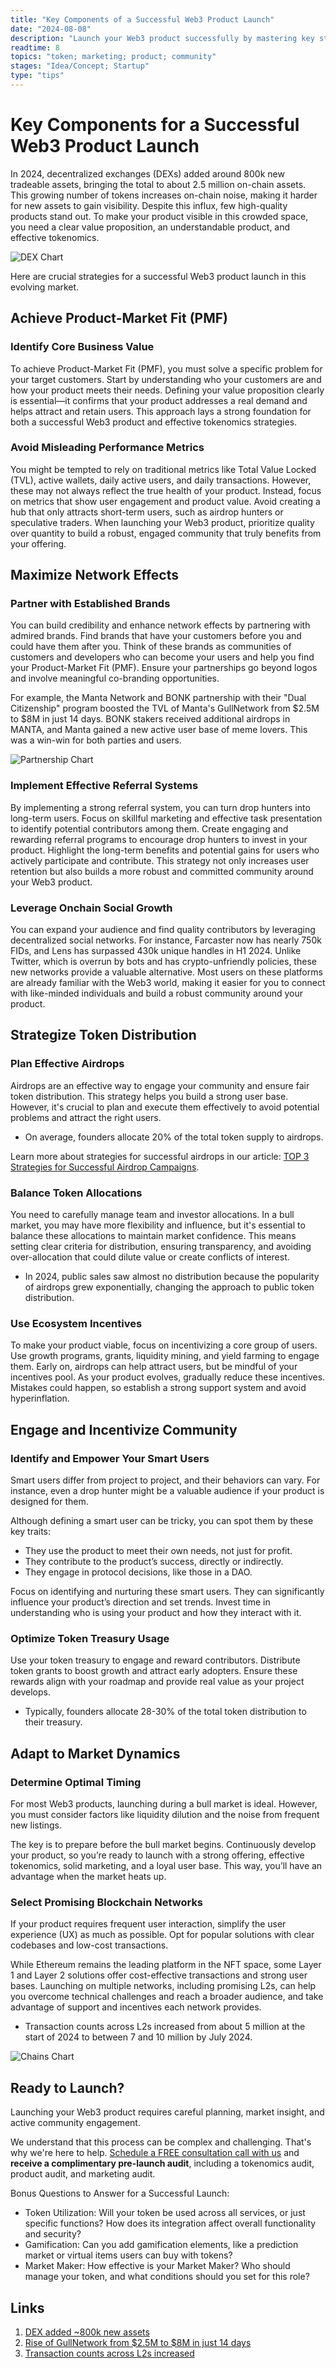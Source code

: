 ```yaml
---
title: "Key Components of a Successful Web3 Product Launch"
date: "2024-08-08"
description: "Launch your Web3 product successfully by mastering key strategies. Learn to achieve product-market fit, leverage network effects, optimize token distribution, and engage your community effectively. Discover essential insights for Web3 founders."
readtime: 8
topics: "token; marketing; product; community"
stages: "Idea/Concept; Startup"
type: "tips"
---
```


# Key Components for a Successful Web3 Product Launch
In 2024, decentralized exchanges (DEXs) added around 800k new tradeable assets, bringing the total to about 2.5 million on-chain assets. 
This growing number of tokens increases on-chain noise, making it harder for new assets to gain visibility. 
Despite this influx, few high-quality products stand out. 
To make your product visible in this crowded space, you need a clear value proposition, an understandable product, and effective tokenomics.

![DEX Chart](https://raw.githubusercontent.com/yozh-io/xpirio-writings/main/images/key_components_of_a_successful_web3_product_launch/dex_have_added_800k.png)

Here are crucial strategies for a successful Web3 product launch in this evolving market.

## Achieve Product-Market Fit (PMF)

### Identify Core Business Value
To achieve Product-Market Fit (PMF), you must solve a specific problem for your target customers. 
Start by understanding who your customers are and how your product meets their needs. 
Defining your value proposition clearly is essential—it confirms that your product addresses a real demand and helps attract and retain users. 
This approach lays a strong foundation for both a successful Web3 product and effective tokenomics strategies.

### Avoid Misleading Performance Metrics
You might be tempted to rely on traditional metrics like Total Value Locked (TVL), active wallets, daily active users, and daily transactions. 
However, these may not always reflect the true health of your product. Instead, focus on metrics that show user engagement and product value. 
Avoid creating a hub that only attracts short-term users, such as airdrop hunters or speculative traders.
When launching your Web3 product, prioritize quality over quantity to build a robust, engaged community that truly benefits from your offering.

## Maximize Network Effects

### Partner with Established Brands
You can build credibility and enhance network effects by partnering with admired brands. 
Find brands that have your customers before you and could have them after you. 
Think of these brands as communities of customers and developers who can become your users and help you find your Product-Market Fit (PMF). 
Ensure your partnerships go beyond logos and involve meaningful co-branding opportunities.

For example, the Manta Network and BONK partnership with their "Dual Citizenship" program boosted the TVL of Manta's GullNetwork from $2.5M to $8M in just 14 days. 
BONK stakers received additional airdrops in MANTA, and Manta gained a new active user base of meme lovers. 
This was a win-win for both parties and users.

![Partnership Chart](https://raw.githubusercontent.com/yozh-io/xpirio-writings/main/images/key_components_of_a_successful_web3_product_launch/partnership_example.png)

### Implement Effective Referral Systems
By implementing a strong referral system, you can turn drop hunters into long-term users. 
Focus on skillful marketing and effective task presentation to identify potential contributors among them. 
Create engaging and rewarding referral programs to encourage drop hunters to invest in your product. 
Highlight the long-term benefits and potential gains for users who actively participate and contribute. 
This strategy not only increases user retention but also builds a more robust and committed community around your Web3 product.

### Leverage Onchain Social Growth
You can expand your audience and find quality contributors by leveraging decentralized social networks. 
For instance, Farcaster now has nearly 750k FIDs, and Lens has surpassed 430k unique handles in H1 2024.
Unlike Twitter, which is overrun by bots and has crypto-unfriendly policies, these new networks provide a valuable alternative. 
Most users on these platforms are already familiar with the Web3 world, making it easier for you to connect with like-minded individuals and build a robust community around your product.

## Strategize Token Distribution

### Plan Effective Airdrops
Airdrops are an effective way to engage your community and ensure fair token distribution. 
This strategy helps you build a strong user base.
However, it's crucial to plan and execute them effectively to avoid potential problems and attract the right users.

* On average, founders allocate 20% of the total token supply to airdrops. 

Learn more about strategies for successful airdrops in our article: [TOP 3 Strategies for Successful Airdrop Campaigns](https://xpirio.xyz/writings/top_3_strategies_for_successful_airdrop_campaigns).

### Balance Token Allocations
You need to carefully manage team and investor allocations. 
In a bull market, you may have more flexibility and influence, but it's essential to balance these allocations to maintain market confidence.
This means setting clear criteria for distribution, ensuring transparency, and avoiding over-allocation that could dilute value or create conflicts of interest.

* In 2024, public sales saw almost no distribution because the popularity of airdrops grew exponentially, changing the approach to public token distribution.

### Use Ecosystem Incentives
To make your product viable, focus on incentivizing a core group of users. 
Use growth programs, grants, liquidity mining, and yield farming to engage them. 
Early on, airdrops can help attract users, but be mindful of your incentives pool. 
As your product evolves, gradually reduce these incentives.
Mistakes could happen, so establish a strong support system and avoid hyperinflation.

## Engage and Incentivize Community
### Identify and Empower Your Smart Users
Smart users differ from project to project, and their behaviors can vary. 
For instance, even a drop hunter might be a valuable audience if your product is designed for them.

Although defining a smart user can be tricky, you can spot them by these key traits:
* They use the product to meet their own needs, not just for profit.
* They contribute to the product’s success, directly or indirectly.
* They engage in protocol decisions, like those in a DAO.

Focus on identifying and nurturing these smart users. 
They can significantly influence your product’s direction and set trends. 
Invest time in understanding who is using your product and how they interact with it.

### Optimize Token Treasury Usage
Use your token treasury to engage and reward contributors. 
Distribute token grants to boost growth and attract early adopters. 
Ensure these rewards align with your roadmap and provide real value as your project develops.

* Typically, founders allocate 28-30% of the total token distribution to their treasury.

## Adapt to Market Dynamics

### Determine Optimal Timing
For most Web3 products, launching during a bull market is ideal. 
However, you must consider factors like liquidity dilution and the noise from frequent new listings.

The key is to prepare before the bull market begins. 
Continuously develop your product, so you’re ready to launch with a strong offering, effective tokenomics, solid marketing, and a loyal user base. 
This way, you’ll have an advantage when the market heats up.

### Select Promising Blockchain Networks
If your product requires frequent user interaction, simplify the user experience (UX) as much as possible. 
Opt for popular solutions with clear codebases and low-cost transactions.

While Ethereum remains the leading platform in the NFT space, some Layer 1 and Layer 2 solutions offer cost-effective transactions and strong user bases. 
Launching on multiple networks, including promising L2s, can help you overcome technical challenges and reach a broader audience, and take advantage of support and incentives each network provides.

* Transaction counts across L2s increased from about 5 million at the start of 2024 to between 7 and 10 million by July 2024.

![Chains Chart](https://raw.githubusercontent.com/yozh-io/xpirio-writings/main/images/key_components_of_a_successful_web3_product_launch/daily_transactions.jpg)

## Ready to Launch?
Launching your Web3 product requires careful planning, market insight, and active community engagement.

We understand that this process can be complex and challenging. 
That's why we're here to help.
[Schedule a FREE consultation call with us](https://calendly.com/artemfrantsiian-xpirio/30min)
and **receive a complimentary pre-launch audit**, including a tokenomics audit, product audit, and marketing audit.

Bonus Questions to Answer for a Successful Launch:

* Token Utilization: Will your token be used across all services, or just specific functions? How does its integration affect overall functionality and security? 
* Gamification: Can you add gamification elements, like a prediction market or virtual items users can buy with tokens? 
* Market Maker: How effective is your Market Maker? Who should manage your token, and what conditions should you set for this role?

## Links
1. [DEX added ~800k new assets](https://tokenterminal.com/terminal/markets/exchange?v=M2Q0OThm)
2. [Rise of GullNetwork from $2.5M to $8M in just 14 days](https://defillama.com/protocol/gullnetwork#information)
3. [Transaction counts across L2s increased](https://app.artemis.xyz/chains)
